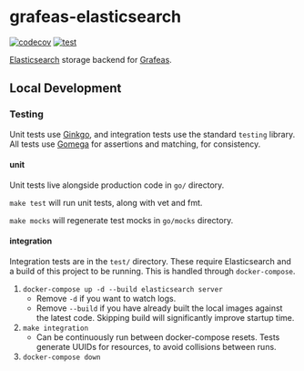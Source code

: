 # grafeas-elasticsearch

[![codecov](https://codecov.io/gh/liatrio/grafeas-elasticsearch/branch/main/graph/badge.svg)](https://codecov.io/gh/liatrio/grafeas-elasticsearch)
[![test](https://github.com/liatrio/grafeas-elasticsearch/workflows/test/badge.svg?branch=main)](https://github.com/liatrio/grafeas-elasticsearch/actions?query=workflow%3Atest+branch%3Amain)

[Elasticsearch](https://www.elastic.co/elasticsearch/) storage backend for [Grafeas](https://grafeas.io/).

## Local Development

### Testing

Unit tests use [Ginkgo](http://onsi.github.io/ginkgo/), and integration tests use the standard `testing` library.
All tests use [Gomega](https://onsi.github.io/gomega/) for assertions and matching, for consistency.

#### unit

Unit tests live alongside production code in `go/` directory.

`make test` will run unit tests, along with vet and fmt.

`make mocks` will regenerate test mocks in `go/mocks` directory.

#### integration

Integration tests are in the `test/` directory.
These require Elasticsearch and a build of this project to be running.
This is handled through `docker-compose`.

1. `docker-compose up -d --build elasticsearch server`
    - Remove `-d` if you want to watch logs.
    - Remove `--build` if you have already built the local images against the latest code.
   Skipping build will significantly improve startup time.
1. `make integration`
   - Can be continuously run between docker-compose resets.
   Tests generate UUIDs for resources, to avoid collisions between runs.
1. `docker-compose down`
